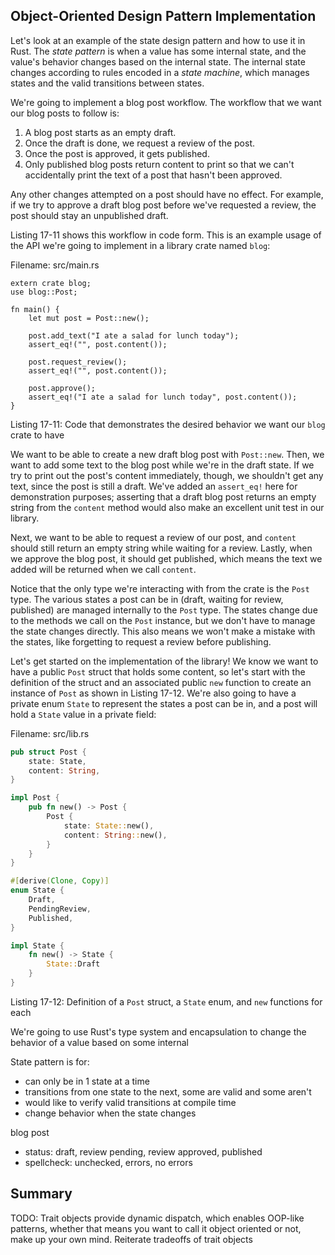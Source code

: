 ## Object-Oriented Design Pattern Implementation

Let's look at an example of the state design pattern and how to use it in Rust.
The *state pattern* is when a value has some internal state, and the value's
behavior changes based on the internal state. The internal state changes
according to rules encoded in a *state machine*, which manages states and the
valid transitions between states.

We're going to implement a blog post workflow. The workflow that we want our
blog posts to follow is:

1. A blog post starts as an empty draft.
2. Once the draft is done, we request a review of the post.
3. Once the post is approved, it gets published.
4. Only published blog posts return content to print so that we can't
   accidentally print the text of a post that hasn't been approved.

Any other changes attempted on a post should have no effect. For example, if we
try to approve a draft blog post before we've requested a review, the post
should stay an unpublished draft.

Listing 17-11 shows this workflow in code form. This is an example usage of the
API we're going to implement in a library crate named `blog`:

<span class="filename">Filename: src/main.rs</span>

```rust,ignore
extern crate blog;
use blog::Post;

fn main() {
    let mut post = Post::new();

    post.add_text("I ate a salad for lunch today");
    assert_eq!("", post.content());

    post.request_review();
    assert_eq!("", post.content());

    post.approve();
    assert_eq!("I ate a salad for lunch today", post.content());
}
```

<span class="caption">Listing 17-11: Code that demonstrates the desired
behavior we want our `blog` crate to have</span>

We want to be able to create a new draft blog post with `Post::new`. Then, we
want to add some text to the blog post while we're in the draft state. If we
try to print out the post's content immediately, though, we shouldn't get any
text, since the post is still a draft. We've added an `assert_eq!` here for
demonstration purposes; asserting that a draft blog post returns an empty
string from the `content` method would also make an excellent unit test in our
library.

Next, we want to be able to request a review of our post, and `content` should
still return an empty string while waiting for a review. Lastly, when we
approve the blog post, it should get published, which means the text we added
will be returned when we call `content`.

Notice that the only type we're interacting with from the crate is the `Post`
type. The various states a post can be in (draft, waiting for review,
published) are managed internally to the `Post` type. The states change due to
the methods we call on the `Post` instance, but we don't have to manage the
state changes directly. This also means we won't make a mistake with the
states, like forgetting to request a review before publishing.

Let's get started on the implementation of the library! We know we want to have
a public `Post` struct that holds some content, so let's start with the
definition of the struct and an associated public `new` function to create an
instance of `Post` as shown in Listing 17-12. We're also going to have a
private enum `State` to represent the states a post can be in, and a post will
hold a `State` value in a private field:

<span class="filename">Filename: src/lib.rs</span>

```rust
pub struct Post {
    state: State,
    content: String,
}

impl Post {
    pub fn new() -> Post {
        Post {
            state: State::new(),
            content: String::new(),
        }
    }
}

#[derive(Clone, Copy)]
enum State {
    Draft,
    PendingReview,
    Published,
}

impl State {
    fn new() -> State {
        State::Draft
    }
}
```

<span class="caption">Listing 17-12: Definition of a `Post` struct, a `State`
enum, and `new` functions for each</span>


We're going to use Rust's type system and encapsulation to change the behavior of a value based on some internal

State pattern is for:
- can only be in 1 state at a time
- transitions from one state to the next, some are valid and some aren't
- would like to verify valid transitions at compile time
- change behavior when the state changes


blog post
  - status: draft, review pending, review approved, published
  - spellcheck: unchecked, errors, no errors



## Summary

TODO: Trait objects provide dynamic dispatch, which enables OOP-like patterns,
whether that means you want to call it object oriented or not, make up your own
mind. Reiterate tradeoffs of trait objects
